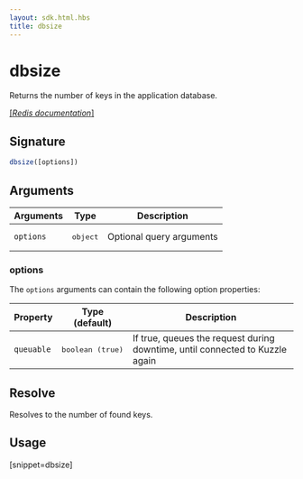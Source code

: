 ```yaml
---
layout: sdk.html.hbs
title: dbsize
---
```


# dbsize


Returns the number of keys in the application database.

[[_Redis documentation_]](https://redis.io/commands/dbsize)

## Signature

```js
dbsize([options])

```

## Arguments

| Arguments    | Type    | Description |
|--------------|---------|-------------|
| ``options`` | <pre>object</pre> | Optional query arguments |

### options

The `options` arguments can contain the following option properties:

| Property   | Type (default)   | Description                       |
| ---------- | ------- | --------------------------------- |
| `queuable` | <pre>boolean (true)</pre> | If true, queues the request during downtime, until connected to Kuzzle again |

## Resolve

Resolves to the number of found keys.

## Usage

[snippet=dbsize]
